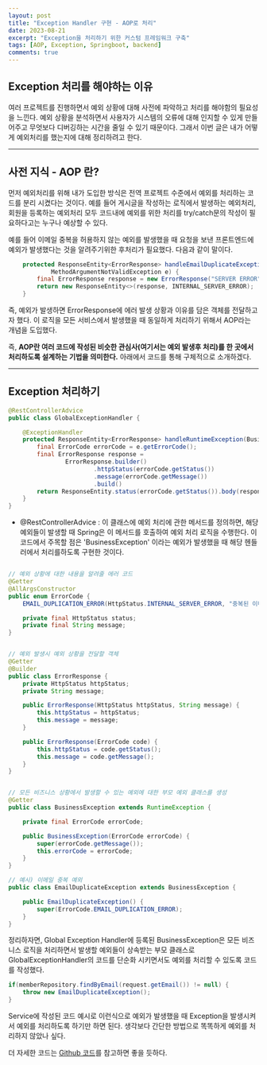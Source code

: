 ```yaml
---
layout: post
title: "Exception Handler 구현 - AOP로 처리"
date: 2023-08-21
excerpt: "Exception을 처리하기 위한 커스텀 프레임워크 구축"
tags: [AOP, Exception, Springboot, backend]
comments: true
---
```


## Exception 처리를 해야하는 이유

여러 프로젝트를 진행하면서 예외 상황에 대해 사전에 파악하고 처리를 해야함의 필요성을 느낀다. 예외 상황을 분석하면서 사용자가 시스템의 오류에 대해 인지할 수 있게 만들어주고 무엇보다 디버깅하는 시간을 줄일 수 있기 때문이다. 그래서 이번 글은 내가 어떻게 예외처리를 했는지에 대해 정리하려고 한다. 

----

## 사전 지식 - AOP 란?

먼저 예외처리를 위해 내가 도입한 방식은 전역 프로젝트 수준에서 예외를 처리하는 코드를 분리 시켰다는 것이다. 예를 들어 게시글을 작성하는 로직에서 발생하는 예외처리, 회원을 등록하는 예외처리 모두 코드내에 예외를 위한 처리를 try/catch문의 작성이 필요하다고는 누구나 예상할 수 있다. 

예를 들어 이메일 중복을 허용하지 않는 예외를 발생했을 때 요청을 보낸 프론트엔드에 예외가 발생했다는 것을 알려주기위한 후처리가 필요했다. 다음과 같이 말이다. 

```java
    protected ResponseEntity<ErrorResponse> handleEmailDuplicateException(
            MethodArgumentNotValidException e) {
        final ErrorResponse response = new ErrorResponse("SERVER ERROR", e.getMessage());
        return new ResponseEntity<>(response, INTERNAL_SERVER_ERROR);
    }
```

즉, 예외가 발생하면 ErrorResponse에 에러 발생 상황과 이유를 담은 객체를 전달하고자 했다. 이 로직을 모든 서비스에서 발생했을 때 동일하게 처리하기 위해서 AOP라는 개념을 도입했다. 

즉, **AOP란 여러 코드에 작성된 비슷한 관심사(여기서는 예외 발생후 처리)를 한 곳에서 처리하도록 설계하는 기법을 의미한다.** 아래에서 코드를 통해 구체적으로 소개하겠다. 

----

## Exception 처리하기

```java
@RestControllerAdvice
public class GlobalExceptionHandler {

    @ExceptionHandler
    protected ResponseEntity<ErrorResponse> handleRuntimeException(BusinessException e) {
        final ErrorCode errorCode = e.getErrorCode();
        final ErrorResponse response =
                ErrorResponse.builder()
                        .httpStatus(errorCode.getStatus())
                        .message(errorCode.getMessage())
                        .build()
        return ResponseEntity.status(errorCode.getStatus()).body(response);
    }
}
```

* @RestControllerAdvice : 이 클래스에 예외 처리에 관한 메서드를 정의하면, 해당 예외들이 발생할 때 Spring은 이 메서드를 호출하여 예외 처리 로직을 수행한다. 이 코드에서 주목할 점은 'BusinessException' 이라는 예외가 발생했을 때 해당 헨들러에서 처리를하도록 구현한 것이다. 


```java

// 예외 상황에 대한 내용을 알려줄 에러 코드 
@Getter
@AllArgsConstructor
public enum ErrorCode {
    EMAIL_DUPLICATION_ERROR(HttpStatus.INTERNAL_SERVER_ERROR, "중복된 이메일이 존재합니다. ");

    private final HttpStatus status;
    private final String message;
}


// 예외 발생시 예외 상황을 전달할 객체
@Getter
@Builder
public class ErrorResponse {
    private HttpStatus httpStatus;
    private String message;

    public ErrorResponse(HttpStatus httpStatus, String message) {
        this.httpStatus = httpStatus;
        this.message = message;
    }

    public ErrorResponse(ErrorCode code) {
        this.httpStatus = code.getStatus();
        this.message = code.getMessage();
    }
}


// 모든 비즈니스 상황에서 발생할 수 있는 예외에 대한 부모 예외 클래스를 생성
@Getter
public class BusinessException extends RuntimeException {

    private final ErrorCode errorCode;

    public BusinessException(ErrorCode errorCode) {
        super(errorCode.getMessage());
        this.errorCode = errorCode;
    }
}

// 예시) 이메일 중복 예외
public class EmailDuplicateException extends BusinessException {

    public EmailDuplicateException() {
        super(ErrorCode.EMAIL_DUPLICATION_ERROR);
    }
}
```

정리하자면, Global Exception Handler에 등록된 BusinessException은 모든 비즈니스 로직을 처리하면서 발생할 예외들이 상속받는 부모 클래스로 GlobalExceptionHandler의 코드를 단순화 시키면서도 예외를 처리할 수 있도록 코드를 작성했다. 

```java
if(memberRepository.findByEmail(request.getEmail()) != null) {
    throw new EmailDuplicateException();
}
```

Service에 작성된 코드 예시로 이런식으로 예외가 발생했을 때 Exception을 발생시켜서 예외를 처리하도록 하기만 하면 된다. 생각보다 간단한 방법으로 똑똑하게 예외를 처리하지 않았나 싶다.

더 자세한 코드는 [Github 코드](https://github.com/MinChangJeong/wanted-pre-onboarding-backend)를 참고하면 좋을 듯하다. 